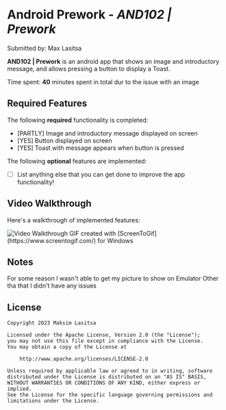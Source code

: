 # Android Prework - *AND102 | Prework*

Submitted by: Max Lasitsa

**AND102 | Prework** is an android app that shows an image and introductory message, and allows pressing a button to display a Toast. 

Time spent: **40** minutes spent in total dur to the issue with an image

## Required Features

The following **required** functionality is completed:

* [PARTLY] Image and introductory message displayed on screen
* [YES] Button displayed on screen
* [YES] Toast with message appears when button is pressed 

The following **optional** features are implemented:

* [ ] List anything else that you can get done to improve the app functionality!

## Video Walkthrough

Here's a walkthrough of implemented features:

<img src='https://i.imgur.com/jDl8gH4.gif' title='Video Walkthrough' width='' alt='Video Walkthrough' />   
GIF created with [ScreenToGif](https://www.screentogif.com/) for Windows
<!-- Recommended tools:
[Kap](https://getkap.co/) for macOS
[ScreenToGif](https://www.screentogif.com/) for Windows
[peek](https://github.com/phw/peek) for Linux. -->

## Notes

For some reason I wasn't able to get my picture to show on Emulator
Other tha that I didn't have any issues

## License

    Copyright 2023 Maksim Lasitsa

    Licensed under the Apache License, Version 2.0 (the "License");
    you may not use this file except in compliance with the License.
    You may obtain a copy of the License at

        http://www.apache.org/licenses/LICENSE-2.0

    Unless required by applicable law or agreed to in writing, software
    distributed under the License is distributed on an "AS IS" BASIS,
    WITHOUT WARRANTIES OR CONDITIONS OF ANY KIND, either express or implied.
    See the License for the specific language governing permissions and
    limitations under the License.
